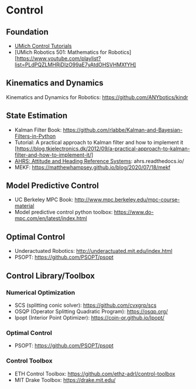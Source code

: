 # Control

## Foundation

* [UMich Control Tutorials](https://ctms.engin.umich.edu/CTMS/index.php?example=Introduction&section=SimulinkControl)
* [UMich Robotics 501: Mathematics for Robotics][https://www.youtube.com/playlist?list=PLdPQZLMHRjDIzO99aE7yAtdOHSVHMXfYH]

## Kinematics and Dynamics

Kinematics and Dynamics for Robotics: https://github.com/ANYbotics/kindr

## State Estimation

* Kalman Filter Book: https://github.com/rlabbe/Kalman-and-Bayesian-Filters-in-Python
* Tutorial: A practical approach to Kalman filter and how to implement it
[https://blog.tkjelectronics.dk/2012/09/a-practical-approach-to-kalman-filter-and-how-to-implement-it/]
* [AHRS: Attitude and Heading Reference Systems](https://github.com/Mayitzin/ahrs): ahrs.readthedocs.io/
* MEKF: https://matthewhampsey.github.io/blog/2020/07/18/mekf

## Model Predictive Control

* UC Berkeley MPC Book: http://www.mpc.berkeley.edu/mpc-course-material
* Model predictive control python toolbox: https://www.do-mpc.com/en/latest/index.html

## Optimal Control

* Underactuated Robotics: http://underactuated.mit.edu/index.html
* PSOPT: https://github.com/PSOPT/psopt

## Control Library/Toolbox

### Numerical Optimization

* SCS (splitting conic solver): https://github.com/cvxgrp/scs
* OSQP (Operator Splitting Quadratic Program): https://osqp.org/
* Ipopt (Interior Point Optimizer): https://coin-or.github.io/Ipopt/

### Optimal Control

* PSOPT: https://github.com/PSOPT/psopt

### Control Toolbox

* ETH Control Toolbox: https://github.com/ethz-adrl/control-toolbox
* MIT Drake Toolbox: https://drake.mit.edu/
